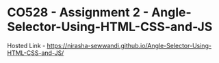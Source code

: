 # CO528 - Assignment 2 - Angle-Selector-Using-HTML-CSS-and-JS

Hosted Link - https://nirasha-sewwandi.github.io/Angle-Selector-Using-HTML-CSS-and-JS/